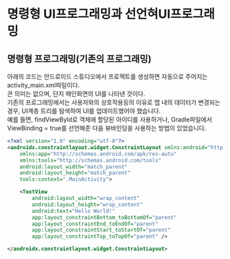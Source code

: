 # 명령형 UI프로그래밍과 선언혀UI프로그래밍

## 명령형 프로그래밍(기존의 프로그래밍)


<div>아래의 코드는 안드로이드 스튜디오에서 프로젝트를 생성하면 자동으로 주어지는 activity_main.xml파일이다.</div>
<div>큰 의미는 없으며, 단지 메인화면의 UI를 나타낸 것이다.</div>

<div>기존의 프로그래밍에서는 사용자와의 상호작용등의 이유로 앱 내의 데이터가 변경되는 경우, UI계층 트리를 탐색하여 UI를 업데이트했어야 했습니다.</div>

<div>예를 들면, findViewById<R.id.button1>로 객체애 할당된 아이디를 사용하거나, Gradle파일에서 ViewBinding = true를 선언해준 다음 뷰바인딩을 사용하는 방법이 있었습니다.
</div>

~~~xml
<?xml version="1.0" encoding="utf-8"?>
<androidx.constraintlayout.widget.ConstraintLayout xmlns:android="http://schemas.android.com/apk/res/android"
    xmlns:app="http://schemas.android.com/apk/res-auto"
    xmlns:tools="http://schemas.android.com/tools"
    android:layout_width="match_parent"
    android:layout_height="match_parent"
    tools:context=".MainActivity">

    <TextView
        android:layout_width="wrap_content"
        android:layout_height="wrap_content"
        android:text="Hello World!"
        app:layout_constraintBottom_toBottomOf="parent"
        app:layout_constraintEnd_toEndOf="parent"
        app:layout_constraintStart_toStartOf="parent"
        app:layout_constraintTop_toTopOf="parent" />

</androidx.constraintlayout.widget.ConstraintLayout>
~~~

##
